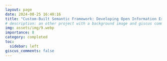 ```yaml
---
layout: page
date: 2024-08-25 16:40:16
title: "Custom-Built Semantic Framework: Developing Open Information Extraction and Word2Vec Models from First Principles"
# description: an other project with a background image and giscus comments
img: assets/img/9.webp
importance: 8
category: completed
toc:
  sidebar: left
giscus_comments: false
---
```


